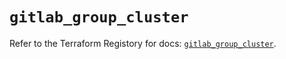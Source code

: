# `gitlab_group_cluster`

Refer to the Terraform Registory for docs: [`gitlab_group_cluster`](https://registry.terraform.io/providers/gitlabhq/gitlab/16.4.0/docs/resources/group_cluster).
